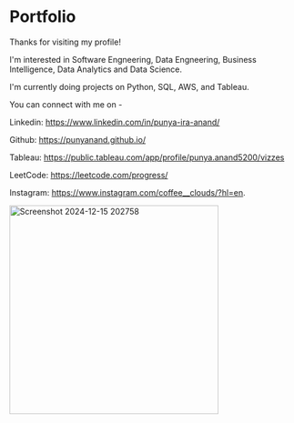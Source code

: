 # Portfolio

Thanks for visiting my profile!

I'm interested in Software Engneering, Data Engneering, Business Intelligence, Data Analytics and Data Science.

I'm currently doing projects on Python, SQL, AWS, and Tableau.

You can connect with me on -

Linkedin: https://www.linkedin.com/in/punya-ira-anand/

Github: https://punyanand.github.io/

Tableau: https://public.tableau.com/app/profile/punya.anand5200/vizzes

LeetCode: https://leetcode.com/progress/

Instagram: https://www.instagram.com/coffee__clouds/?hl=en.




<img width="367" alt="Screenshot 2024-12-15 202758" src="https://github.com/user-attachments/assets/0fc8f5c5-1328-40cf-99a9-2cb15e037696" />
